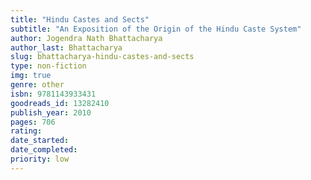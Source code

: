 ```yaml
---
title: "Hindu Castes and Sects"
subtitle: "An Exposition of the Origin of the Hindu Caste System"
author: Jogendra Nath Bhattacharya
author_last: Bhattacharya
slug: bhattacharya-hindu-castes-and-sects
type: non-fiction
img: true
genre: other
isbn: 9781143933431
goodreads_id: 13282410
publish_year: 2010
pages: 706
rating: 
date_started:
date_completed:
priority: low
---
```

